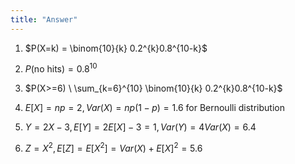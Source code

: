 ```yaml
---
title: "Answer"
---
```


1.  $P(X=k) = \binom{10}{k} 0.2^{k}0.8^{10-k}$

2.  $P(\text{no hits}) = 0.8^{10}$

3.  $P(X>=6) \ \sum_{k=6}^{10} \binom{10}{k} 0.2^{k}0.8^{10-k}$

4.  $E[X] = np = 2, Var(X) = np(1-p) = 1.6$ for Bernoulli distribution

5.  $Y = 2X - 3, E[Y] = 2E[X] - 3 = 1, Var(Y) = 4Var(X) = 6.4$

6.  $Z = X^{2}, E[Z] = E[X^{2}] = Var(X) + E[X]^{2} = 5.6$
